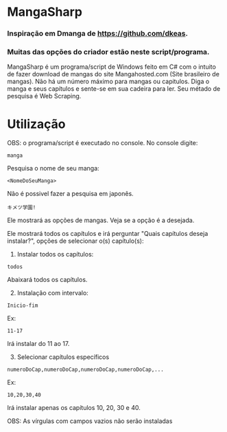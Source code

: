 # MangaSharp

### Inspiração em Dmanga de https://github.com/dkeas.
### Muitas das opções do criador estão neste script/programa.


MangaSharp é um programa/script de Windows feito em C# com o intuito de fazer download de mangas do site Mangahosted.com (Site brasileiro de mangas). Não há um número máximo para mangas ou capitulos. Diga o manga e seus capítulos e sente-se em sua cadeira para ler. Seu métado de pesquisa é Web Scraping.


# Utilização

OBS: o programa/script é executado no console.
No console digite:

`manga`

Pesquisa o nome de seu manga:

`<NomeDoSeuManga>`

Não é possivel fazer a pesquisa em japonês.

`キメツ学園!`

Ele mostrará as opções de mangas. Veja se a opção é a desejada.

Ele mostrará todos os capítulos e irá perguntar "Quais capítulos deseja instalar?", opções de selecionar o(s) capítulo(s):

1. Instalar todos os capítulos:
  
  `todos`
  
  Abaixará todos os capítulos.
  
2. Instalação com intervalo:

  `Inicio-fim`
  
  Ex:
  
  `11-17`
  
  Irá instalar do 11 ao 17.

3. Selecionar capítulos específicos

  `numeroDoCap,numeroDoCap,numeroDoCap,numeroDoCap,...`
  
  Ex:
  
  `10,20,30,40`
  
  Irá instalar apenas os capítulos 10, 20, 30 e 40.
  
  OBS: As vírgulas com campos vazios não serão instaladas
